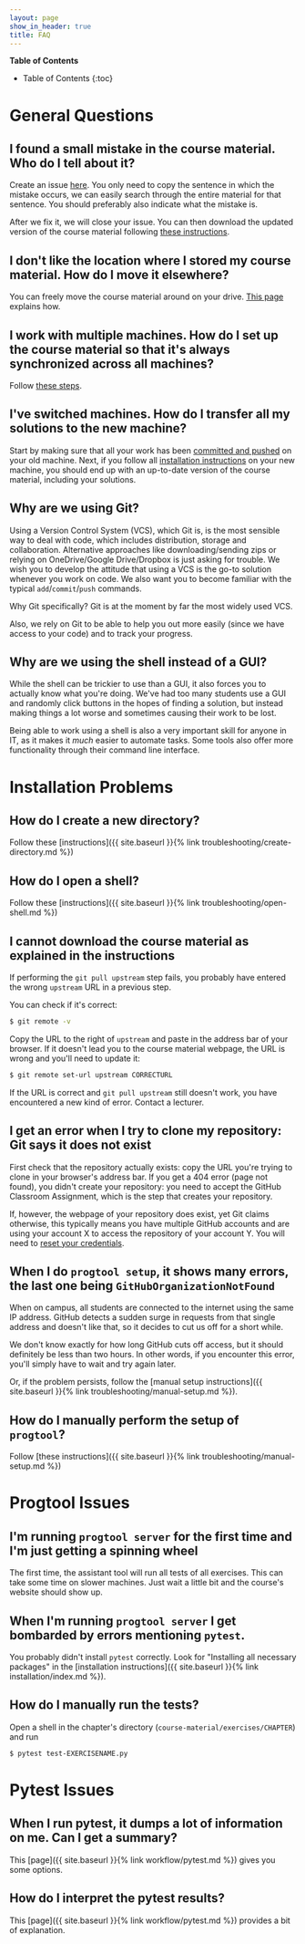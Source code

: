 ```yaml
---
layout: page
show_in_header: true
title: FAQ
---
```


**Table of Contents**

* Table of Contents
{:toc}

# General Questions

## I found a small mistake in the course material. Who do I tell about it?

Create an issue [here](https://github.com/ucll-programming/course-material/issues).
You only need to copy the sentence in which the mistake occurs, we can easily search through the entire material for that sentence.
You should preferably also indicate what the mistake is.

After we fix it, we will close your issue.
You can then download the updated version of the course material following [these instructions](workflow/update-course-material.md).

## I don't like the location where I stored my course material. How do I move it elsewhere?

You can freely move the course material around on your drive.
[This page](troubleshooting/relocating.md) explains how.

## I work with multiple machines. How do I set up the course material so that it's always synchronized across all machines?

Follow [these steps](workflow/two-machines.md).

## I've switched machines. How do I transfer all my solutions to the new machine?

Start by making sure that all your work has been [committed and pushed](workflow/commit-all-files.md) on your old machine.
Next, if you follow all [installation instructions](installation/index.md) on your new machine, you should end up with an up-to-date version of the course material, including your solutions.

## Why are we using Git?

Using a Version Control System (VCS), which Git is, is the most sensible way to deal with code, which includes distribution, storage and collaboration.
Alternative approaches like downloading/sending zips or relying on OneDrive/Google Drive/Dropbox is just asking for trouble.
We wish you to develop the attitude that using a VCS is the go-to solution whenever you work on code.
We also want you to become familiar with the typical `add`/`commit`/`push` commands.

Why Git specifically?
Git is at the moment by far the most widely used VCS.

Also, we rely on Git to be able to help you out more easily (since we have access to your code) and to track your progress.

## Why are we using the shell instead of a GUI?

While the shell can be trickier to use than a GUI, it also forces you to actually know what you're doing.
We've had too many students use a GUI and randomly click buttons in the hopes of finding a solution, but instead making things a lot worse and sometimes causing their work to be lost.

Being able to work using a shell is also a very important skill for anyone in IT, as it makes it *much* easier to automate tasks.
Some tools also offer more functionality through their command line interface.

# Installation Problems

## How do I create a new directory?

Follow these [instructions]({{ site.baseurl }}{% link troubleshooting/create-directory.md %})

## How do I open a shell?

Follow these [instructions]({{ site.baseurl }}{% link troubleshooting/open-shell.md %})

## I cannot download the course material as explained in the instructions

If performing the `git pull upstream` step fails, you probably have entered the wrong `upstream` URL in a previous step.

You can check if it's correct:

```bash
$ git remote -v
```

Copy the URL to the right of `upstream` and paste in the address bar of your browser.
If it doesn't lead you to the course material webpage, the URL is wrong and you'll need to update it:

```bash
$ git remote set-url upstream CORRECTURL
```

If the URL is correct and `git pull upstream` still doesn't work, you have encountered a new kind of error.
Contact a lecturer.

## I get an error when I try to clone my repository: Git says it does not exist

First check that the repository actually exists: copy the URL you're trying to clone in your browser's address bar.
If you get a 404 error (page not found), you didn't create your repository: you need to accept the GitHub Classroom Assignment, which is the step that creates your repository.

If, however, the webpage of your repository does exist, yet Git claims otherwise, this typically means you have multiple GitHub accounts and are using your account X to access the repository of your account Y.
You will need to [reset your credentials](troubleshooting/reset-credentials.md).

## When I do `progtool setup`, it shows many errors, the last one being `GitHubOrganizationNotFound`

When on campus, all students are connected to the internet using the same IP address.
GitHub detects a sudden surge in requests from that single address and doesn't like that, so it decides to cut us off for a short while.

We don't know exactly for how long GitHub cuts off access, but it should definitely be less than two hours.
In other words, if you encounter this error, you'll simply have to wait and try again later.

Or, if the problem persists, follow the [manual setup instructions]({{ site.baseurl }}{% link troubleshooting/manual-setup.md %}).

## How do I manually perform the setup of `progtool`?

Follow [these instructions]({{ site.baseurl }}{% link troubleshooting/manual-setup.md %})

# Progtool Issues

## I'm running `progtool server` for the first time and I'm just getting a spinning wheel

The first time, the assistant tool will run all tests of all exercises.
This can take some time on slower machines.
Just wait a little bit and the course's website should show up.

## When I'm running `progtool server` I get bombarded by errors mentioning `pytest`.

You probably didn't install `pytest` correctly.
Look for "Installing all necessary packages" in the [installation instructions]({{ site.baseurl }}{% link installation/index.md %}).

## How do I manually run the tests?

Open a shell in the chapter's directory (`course-material/exercises/CHAPTER`) and run

```bash
$ pytest test-EXERCISENAME.py
```

# Pytest Issues

## When I run pytest, it dumps a lot of information on me. Can I get a summary?

This [page]({{ site.baseurl }}{% link workflow/pytest.md %}) gives you some options.

## How do I interpret the pytest results?

This [page]({{ site.baseurl }}{% link workflow/pytest.md %}) provides a bit of explanation.